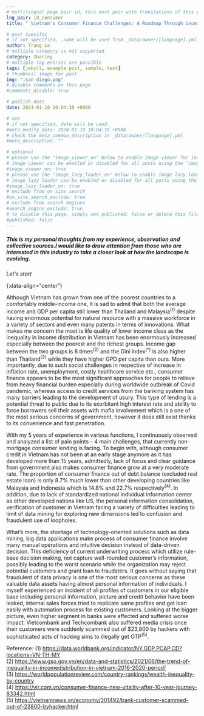 ```yaml
---
# multilingual page pair id, this must pair with translations of this page. (This name must be unique)
lng_pair: id_consumer
title: " Vietnam's Consumer Finance Challenges: A Roadmap Through Uncertain Waters P1"

# post specific
# if not specified, .name will be used from _data/owner/[language].yml
author: Trung Le
# multiple category is not supported
category: Sharing
# multiple tag entries are possible
tags: [jekyll, example post, sample, test]
# thumbnail image for post
img: ":san diego.png"
# disable comments on this page
#comments_disable: true

# publish date
date: 2024-01-10 10:04:30 +0900

# seo
# if not specified, date will be used.
#meta_modify_date: 2024-01-10 10:04:30 +0900
# check the meta_common_description in _data/owner/[language].yml
#meta_description: ""

# optional
# please use the "image_viewer_on" below to enable image viewer for individual pages or posts (_posts/ or [language]/_posts folders).
# image viewer can be enabled or disabled for all posts using the "image_viewer_posts: true" setting in _data/conf/main.yml.
#image_viewer_on: true
# please use the "image_lazy_loader_on" below to enable image lazy loader for individual pages or posts (_posts/ or [language]/_posts folders).
# image lazy loader can be enabled or disabled for all posts using the "image_lazy_loader_posts: true" setting in _data/conf/main.yml.
#image_lazy_loader_on: true
# exclude from on site search
#on_site_search_exclude: true
# exclude from search engines
#search_engine_exclude: true
# to disable this page, simply set published: false or delete this file
#published: false
---
```



<!-- outline-start -->

##### *This is my personal thoughts from my experience, observation and collective sources.I would like to draw attention from those who are interested in this industry to take a closer look at how the landscape is evolving.*
*Let's start*


{:data-align="center"}

<!-- outline-end -->

Although Vietnam has grown from one of the poorest countries to a comfortably middle-income
one, it is sad to admit that both the average income and GDP per capita still lower than Thailand
and Malaysia<sup>(1)</sup> despite having enormous potential for natural resource with a massive workforce
in a variety of sectors and even many patents in terms of innovations. What makes me concern the
most is life quality of lower income class as the inequality in income distribution in Vietnam has
been enormously increased especially between the poorest and the richest groups. Income gap
between the two groups is 8 times<sup>(2)</sup> and the Gini index<sup>(*)</sup> is also higher than Thailand<sup>(3)</sup> while they
have higher GPD per capita than ours. More importantly, due to such social challenges in
respective of increase in inflation rate, unemployment, costly healthcare service etc., consumer
finance appears to be the most significant approaches for people to relieve from heavy financial
burden especially during worldwide outbreak of Covid pandemic, whereas access to credit services
from the banking system has many barriers leading to the development of usury. This type of
lending is a potential threat to public due to its exorbitant high interest rate and ability to force
borrowers sell their assets with mafia involvement which is a one of the most serious concerns of
government, however it does still exist thanks to its convenience and fast penetration.

With my 5 years of experience in various functions, I continuously observed and analyzed a list of
pain points – 4 main challenges, that currently non-mortgage consumer lending is facing. To begin
with, although consumer credit in Vietnam has not been at an early stage anymore as it has
developed more than 15 years, admittedly, lack of focus and clear guidance from government
also makes consumer finance grow at a very moderate rate. The proportion of consumer finance
out of debt balance (excluded real estate loan) is only 8.7% much lower than other developing
countries like Malaysia and Indonesia which is 14.8% and 22.7% respectively<sup>(4)</sup>. In addition, due
to lack of standardized national individual information center as other developed nations like
US, the personal information consolidation, verification of customer in Vietnam facing a variety
of difficulties leading to limit of data mining for exploring new dimensions led to confusion and
fraudulent use of loopholes.

What’s more, the shortage of technology-oriented solutions such as data mining, big data
applications make process of consumer finance involve many manual operations and intuitive
decision instead of data-driven decision. This deficiency of current underwriting process which
utilize rule-base decision making, not capture well-rounded customer’s information, possibly
leading to the worst scenario while the organization may reject potential customers and grant loan
to fraudsters. It goes without saying that fraudulent of data privacy is one of the most serious
concerns as these valuable data assets having almost personal information of individuals. I myself
experienced an incident of all profiles of customers in our eligible base including personal
information, picture and credit behavior have been leaked, internal sales forces tried to replicate
same profiles and get loan easily with automation process for existing customers. Looking at the
bigger picture, even higher segment in banks were affected and suffered worse impact.
Vietcombank and Techcombank also suffered media crisis once their customers were suddenly
scammed out of $23,800 by hackers with sophisticated acts of hacking sims to illegally get OTP<sup>(5)</sup>.


Reference:
(1) https://data.worldbank.org/indicator/NY.GDP.PCAP.CD?locations=VN-TH-MY \
(2) https://www.gso.gov.vn/en/data-and-statistics/2021/06/the-trend-of-inequality-in-incomedistribution-in-vietnam-2016-2020-period/ \
(3) https://worldpopulationreview.com/country-rankings/wealth-inequality-by-country \
(4) https://vir.com.vn/consumer-finance-new-vitality-after-10-year-journey-83342.html \
(5) https://vietnamnews.vn/economy/301492/bank-customer-scammed-out-of-23800-byhacker.html
